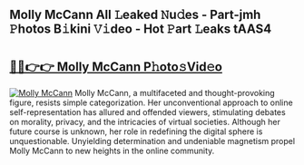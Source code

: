 ## Molly McCann All 𝙻eaked 𝙽u𝚍es - Part-jmh 𝙿hotos B𝚒kini 𝚅𝚒deo - Hot 𝙿art 𝙻eaks tAAS4

# <h2><a href="http://ld44t3b.urlbe.top/?page=Molly+McCann">🔗🔗👉👉 Molly McCann P𝚑oto𝚜Vid𝚎o</a></h2>

[![Molly McCann](https://i.imgur.com/eBuTRDB.gif)](http://ld44t3b.urlbe.top/?page=Molly+McCann)
Molly McCann, a multifaceted and thought-provoking figure, resists simple categorization. Her unconventional approach to online self-representation has allured and offended viewers, stimulating debates on morality, privacy, and the intricacies of virtual societies. Although her future course is unknown, her role in redefining the digital sphere is unquestionable. Unyielding determination and undeniable magnetism propel Molly McCann to new heights in the online community.
